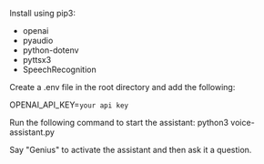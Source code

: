 Install using pip3:

- openai
- pyaudio
- python-dotenv
- pyttsx3
- SpeechRecognition

Create a .env file in the root directory and add the following:

OPENAI_API_KEY=`your api key`

Run the following command to start the assistant:
python3 voice-assistant.py

Say "Genius" to activate the assistant and then ask it a question.
